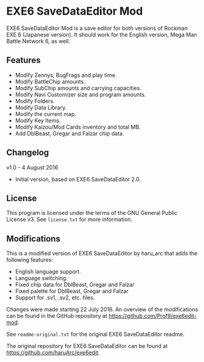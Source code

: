 EXE6 SaveDataEditor Mod
=======================

EXE6 SaveDataEditor Mod is a save editor for both versions of Rockman EXE 6
(Japanese version). It should work for the English version, Mega Man Battle
Network 6, as well.


Features
--------
* Modify Zennys, BugFrags and play time.
* Modify BattleChip amounts.
* Modify SubChip amounts and carrying capacities.
* Modify Navi Customizer size and program amounts.
* Modify Folders.
* Modify Data Library.
* Modify the current map.
* Modify Key Items.
* Modify Kaizou/Mod Cards inventory and total MB.
* Add DblBeast, Gregar and Falzar chip data.


Changelog
---------
v1.0 - 4 August 2016
* Initial version, based on EXE6 SaveDataEditor 2.0.


License
-------
This program is licensed under the terms of the GNU General Public License v3.
See `license.txt` for more information.


Modifications
-------------
This is a modified version of EXE6 SaveDataEditor by haru_arc that adds the
following features:

* English language support.
* Language switching.
* Fixed chip data for DblBeast, Gregar and Falzar
* Fixed palette for DblBeast, Gregar and Falzar
* Support for .sv1, .sv2, etc. files.

Changes were made starting 22 July 2016. An overview of the modifications can be
found in the GitHub repository at https://github.com/Prof9/exe6edit-mod.

See `readme-original.txt` for the original EXE6 SaveDataEditor readme.

The original repository for EXE6 SaveDataEditor can be found at
https://github.com/haruArc/exe6edit.